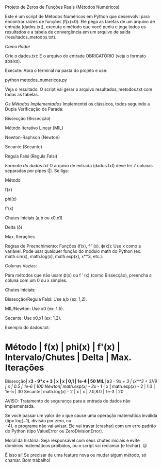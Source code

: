 Projeto de Zeros de Funções Reais (Métodos Numéricos)

Este é um script de Métodos Numéricos em Python que desenvolvi para encontrar raízes de funções (f(x)=0). Ele pega as tarefas de um arquivo de entrada (dados.txt), executa o método que você pediu e joga todos os resultados e a tabela de convergência em um arquivo de saída (resultados_metodos.txt).


*Como Rodar*

Crie o dados.txt: É o arquivo de entrada OBRIGATÓRIO (veja o formato abaixo).

Execute: Abra o terminal na pasta do projeto e use:

python metodos_numericos.py

Veja o resultado: O script vai gerar o arquivo resultados_metodos.txt com todas as tabelas.

*Os Métodos Implementados*
Implementei os clássicos, todos seguindo a Dupla Verificação de Parada:

Bissecção (Bissecção)

Método Iterativo Linear (MIL)

Newton-Raphson (Newton)

Secante (Secante)

Regula Falsi (Regula Falsi)


*Formato do dados.txt*
O arquivo de entrada (dados.txt) deve ter 7 colunas separadas por pipes (|). Se liga:

Método

f(x)

phi(x)

f'(x)

Chutes Iniciais (a,b ou x0,x1)

Delta (δ)

Max. Iterações

Regras de Preenchimento:
Funções (f(x), f 
′
 (x), ϕ(x)): Use x como a variável. Pode usar qualquer função do módulo math do Python (ex: math.sin(x), math.log(x), math.exp(x), x**3, etc.).

Colunas Vazias:

Para métodos que não usam ϕ(x) ou f 
′
 (x) (como Bissecção), preencha a coluna com um 0 ou x simples.

Chutes Iniciais:

Bissecção/Regula Falsi: Use a,b (ex: 1,2).

MIL/Newton: Use x0 (ex: 1.5).

Secante: Use x0,x1 (ex: 1,2).

Exemplo do dados.txt:
# Método | f(x) | phi(x) | f'(x) | Intervalo/Chutes | Delta | Max. Iterações
Bissecção| x**3 - 9*x + 3 | x | x | 0,1 | 1e-4 | 50
MIL| x**3 - 9*x + 3 | (x**3 + 3)/9 | x | 0.5 | 1e-6 | 100
Newton| math.exp(x) - 2*x - 1 | x | math.exp(x) - 2 | 1.0 | 1e-5 | 30
Secante| math.log(x) - 2 | x | x | 7.0,8.0 | 1e-3 | 20

AVISO: 
Tratamento de segurança para a entrada de dados não implementada.

Se você passar um valor de x que cause uma operação matemática inválida (tipo log(−1), divisão por zero, ou  
−4), o programa não vai avisar. Ele vai travar (crashar) com um erro padrão do Python (tipo ValueError ou ZeroDivisionError).

Moral da história: Seja responsável com seus chutes iniciais e evite domínios matemáticos proibidos, ou o script vai reclamar (e fechar). 😉

É isso aí! Se precisar de uma feature nova ou mudar algum método, só chamar. Bom trabalho!

